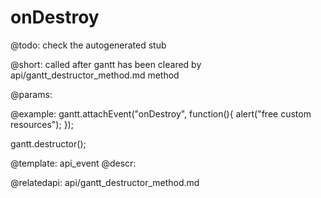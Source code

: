 onDestroy
=============

@todo:
	check the autogenerated stub

@short:
	called after gantt has been cleared by api/gantt_destructor_method.md method

@params:

@example:
gantt.attachEvent("onDestroy", function(){
   alert("free custom resources");
});

gantt.destructor();

@template:	api_event
@descr:

@relatedapi:
api/gantt_destructor_method.md